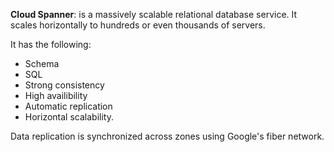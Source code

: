 **Cloud Spanner**: is a massively scalable relational database service. It scales horizontally to hundreds or even thousands of servers.

It has the following:
- Schema
- SQL
- Strong consistency 
- High availibility 
- Automatic replication 
- Horizontal scalability. 

Data replication is synchronized across zones using Google's fiber network.
